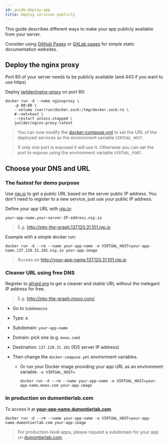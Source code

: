 ```yaml
---
id: guide-deploy-app
title: Deploy services publicly
---
```


This guide describes different ways to make your app publicly available from your server.

Consider using [GitHub Pages](https://pages.github.com/) or [GitLab pages](https://docs.gitlab.com/ee/user/project/pages/) for simple static documentation websites.

## Deploy the nginx proxy

Port 80 of your server needs to be publicly available (and 443 if you want to use https)

Deploy [jwilder/nginx-proxy](https://github.com/jwilder/nginx-proxy) on port 80:

```shell
docker run -d --name nginxproxy \
    -p 80:80 \
    --volume /var/run/docker.sock:/tmp/docker.sock:ro \
    #--net=host \
    --restart unless-stopped \
    jwilder/nginx-proxy:latest
```

> You can now modify the [docker-compose.yml](https://github.com/MaastrichtU-IDS/d2s-core/blob/master/docker-compose.yml#L15) to set the URL of the deployed services as the environment variable `VIRTUAL_HOST`.

> If only one port is exposed it will use it. Otherwise you can set the port to expose using the environment variable `VIRTUAL_PORT`.

## Choose your DNS and URL

### The fastest for demo purpose

Use [nip.io](https://nip.io/) to get a public URL based on the server public IP address. You don't need to register to a new service, just use your public IP address.

Define your app URL with [nip.io](https://nip.io/):

```
your-app-name.your-server-IP-address.nip.io
```

> E.g. http://into-the-graph.137.120.31.101.nip.io

Example with a simple docker run:

```shell
docker run -d --rm --name your-app-name -e VIRTUAL_HOST=your-app-name.137.120.31.101.nip.io your-app-image
```

> Access on http://your-app-name.137.120.31.101.nip.io

### Cleaner URL using free DNS

Register to [afraid.org](https://freedns.afraid.org/) to get a cleaner and stable URL without the inelegant IP address for free.

> E.g. http://into-the-graph.mooo.com/

* Go to `Subdomains`

* Type: `A`

* Subdomain: `your-app-name`

* Domain: pick one (e.g. `mooo.com`)

* Destination: `137.120.31.101` (IDS server IP address)

* Then change the `docker-compose.yml` environment variables.

  * Or run your Docker image providing your app URL as an environment variable: `-e VIRTUAL_HOST=`

    ```shell
    docker run -d --rm --name your-app-name -e VIRTUAL_HOST=your-app-name.mooo.com your-app-image
    ```

### In production on dumontierlab.com

To access it at **[your-app-name.dumontierlab.com](http://your-app-name.dumontierlab.com)**.

```shell
docker run -d --rm --name your-app-name -e VIRTUAL_HOST=your-app-name.dumontierlab.com your-app-image
```

> For production-level apps, please request a subdomain for your app on [dumontierlab.com](http://dumontierlab.com/).
